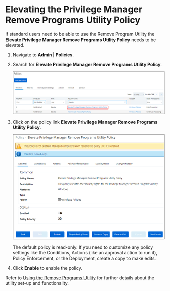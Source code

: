 [title]: # (Remove Programs Utility)
[tags]: # (elevate)
[priority]: # (5)
# Elevating the Privilege Manager Remove Programs Utility Policy

If standard users need to be able to use the Remove Program Utility the __Elevate Privilege Manager Remove Programs Utility Policy__ needs to be elevated.

1. Navigate to __Admin | Policies__.
1. Search for __Elevate Privilege Manager Remove Programs Utility Policy__.

   ![Searching for policy](images/pm-remove-prog/elevate-1.png)
1. Click on the policy link __Elevate Privilege Manager Remove Programs Utility Policy__.

   ![Enable the policy](images/pm-remove-prog/elevate-2.png)

   The default policy is read-only. If you need to customize any policy settings like the Conditions, Actions (like an approval action to run it), Policy Enforcement, or the Deployment, create a copy to make edits.
1. Click __Enable__ to enable the policy.

Refer to [Using the Remove Programs Utility](../../../../how-to/maintenance/remove-programs-utility.md) for further details about the utility set-up and functionality.
